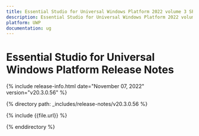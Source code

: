 ```yaml
---
title: Essential Studio for Universal Windows Platform 2022 volume 3 SP1 Release Notes  
description: Essential Studio for Universal Windows Platform 2022 volume 3 SP1 Release Notes  
platform: UWP
documentation: ug
---
```


# Essential Studio for Universal Windows Platform  Release Notes  

{% include release-info.html date="November 07, 2022"  version="v20.3.0.56" %} 

{% directory path: _includes/release-notes/v20.3.0.56 %}

{% include {{file.url}} %}

{% enddirectory %}